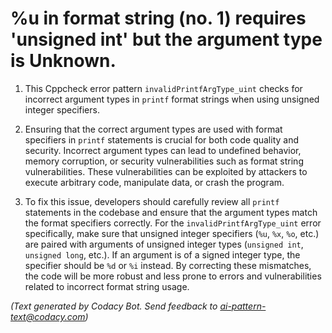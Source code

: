 # %u in format string (no. 1) requires 'unsigned int' but the argument type is Unknown.

1. This Cppcheck error pattern `invalidPrintfArgType_uint` checks for incorrect argument types in `printf` format strings when using unsigned integer specifiers.

2. Ensuring that the correct argument types are used with format specifiers in `printf` statements is crucial for both code quality and security. Incorrect argument types can lead to undefined behavior, memory corruption, or security vulnerabilities such as format string vulnerabilities. These vulnerabilities can be exploited by attackers to execute arbitrary code, manipulate data, or crash the program.

3. To fix this issue, developers should carefully review all `printf` statements in the codebase and ensure that the argument types match the format specifiers correctly. For the `invalidPrintfArgType_uint` error specifically, make sure that unsigned integer specifiers (`%u`, `%x`, `%o`, etc.) are paired with arguments of unsigned integer types (`unsigned int`, `unsigned long`, etc.). If an argument is of a signed integer type, the specifier should be `%d` or `%i` instead. By correcting these mismatches, the code will be more robust and less prone to errors and vulnerabilities related to incorrect format string usage.

_(Text generated by Codacy Bot. Send feedback to ai-pattern-text@codacy.com)_
